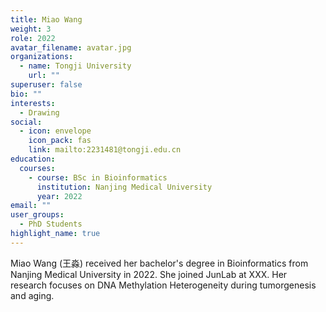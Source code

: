 ```yaml
---
title: Miao Wang
weight: 3
role: 2022
avatar_filename: avatar.jpg
organizations:
  - name: Tongji University
    url: ""
superuser: false
bio: ""
interests:
  - Drawing
social:
  - icon: envelope
    icon_pack: fas
    link: mailto:2231481@tongji.edu.cn
education:
  courses:
    - course: BSc in Bioinformatics
      institution: Nanjing Medical University
      year: 2022
email: ""
user_groups:
  - PhD Students
highlight_name: true
---
```

Miao Wang (王淼) received her bachelor's degree in Bioinformatics from Nanjing Medical University in 2022. She joined JunLab at XXX. Her research focuses on DNA Methylation Heterogeneity during tumorgenesis and aging.
